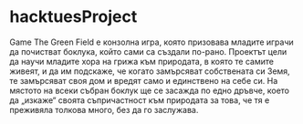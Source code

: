 # hacktuesProject
Game
The Green Field е конзолна игра, която призовава младите играчи да почистват боклука, който сами са създали по-рано. 
Проектът цели да научи младите хора на грижа към природата, в която те самите живеят, и да им подскаже, че когато замърсяват собствената си Земя, 
те замърсяват своя дом и вредят само и единствено на себе си.
На мястото на всеки събран боклук ще се засажда по едно дръвче, което да „изкаже“ своята съпричастност към природата за това, че тя е преживяла толкова много, 
без да го заслужава.

